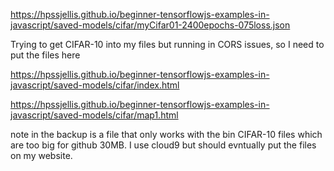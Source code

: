 
https://hpssjellis.github.io/beginner-tensorflowjs-examples-in-javascript/saved-models/cifar/myCifar01-2400epochs-075loss.json





Trying to get CIFAR-10 into my files but running in CORS issues, so I need to put the files here


https://hpssjellis.github.io/beginner-tensorflowjs-examples-in-javascript/saved-models/cifar/index.html



https://hpssjellis.github.io/beginner-tensorflowjs-examples-in-javascript/saved-models/cifar/map1.html


note in the backup is a file that only works with the bin CIFAR-10 files which are too big for github 30MB. I use cloud9 but should evntually put the files on my website.
